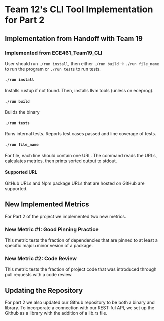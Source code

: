 # Team 12's CLI Tool Implementation for Part 2

## Implementation from Handoff with Team 19
### Implemented from ECE461_Team19_CLI

User should run `./run install`, then either `./run build` -> `./run file_name` to run the program or `./run tests` to run tests.

#### `./run install`

Installs rustup if not found. Then, installs llvm tools (unless on eceprog).

#### `./run build`

Builds the binary

#### `./run tests`

Runs internal tests. Reports test cases passed and line coverage of tests.

#### `./run file_name`

For file, each line should contain one URL. The command reads the URLs, calculates metrics, then prints sorted output to stdout.

#### Supported URL

GitHub URLs and Npm package URLs that are hosted on GitHub are supported.

## New Implemented Metrics

For Part 2 of the project we implemented two new metrics. 

### New Metric #1: Good Pinning Practice

This metric tests the fraction of dependencies that are pinned to at least a specific major+minor vesion of a package. 

### New Metric #2: Code Review

This metric tests the fraction of project code that was introduced through pull requests with a code review.

## Updating the Repository

For part 2 we also updated our Github repository to be both a binary and library. To incorporate a connection with our REST-ful API,
we set up the Github as a library with the addition of a lib.rs file. 




